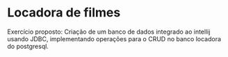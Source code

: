 # Locadora de filmes
Exercício proposto: Criação de um banco de dados integrado ao intellij usando JDBC, implementando operações para o CRUD no banco locadora do postgresql.
 
